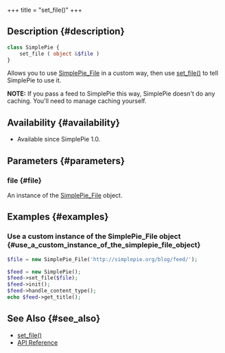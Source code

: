 +++
title = "set_file()"
+++

## Description {#description}

```php
class SimplePie {
    set_file ( object &$file )
}
```

Allows you to use [SimplePie_File](@/wiki/reference/simplepie_file/_index.md) in a custom way, then use <span class="curid">[set_file()](@/wiki/reference/simplepie/set_file.md)</span> to tell SimplePie to use it.

<div class="warning">

**NOTE:** If you pass a feed to SimplePie this way, SimplePie doesn't do any caching. You'll need to manage caching yourself.

</div>

## Availability {#availability}

- Available since SimplePie 1.0.

## Parameters {#parameters}

### file {#file}

An instance of the [SimplePie_File](@/wiki/reference/simplepie_file/_index.md) object.

## Examples {#examples}

### Use a custom instance of the SimplePie_File object {#use_a_custom_instance_of_the_simplepie_file_object}

```php
$file = new SimplePie_File('http://simplepie.org/blog/feed/');

$feed = new SimplePie();
$feed->set_file($file);
$feed->init();
$feed->handle_content_type();
echo $feed->get_title();
```

## See Also {#see_also}

<div id="plugin__backlinks">

- <span class="curid">[set_file()](@/wiki/reference/simplepie/set_file.md)</span>
- [API Reference](@/wiki/reference/_index.md)

</div>
